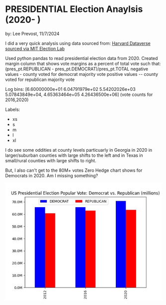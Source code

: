 # PRESIDENTIAL Election Anaylsis (2020-    )
by: Lee Prevost, 11/7/2024

I did a very quick analysis using data sourced from: [Harvard Dataverse sourced via MIT Election Lab](https://dataverse.harvard.edu/dataset.xhtml?persistentId=doi:10.7910/DVN/VOQCHQ)

Used python pandas to read presidential election data from 2020.   Created margin column that shows vote margins as a percent of total vote such that:
(pres_pt.REPUBLICAN - pres_pt.DEMOCRAT)/pres_pt.TOTAL
negative values - county voted for democrat majority vote
positive values -- county voted for republican majority vote

Log bins: [6.60000000e+01 6.04791979e+02 5.54202026e+03 5.07843849e+04, 4.65363464e+05 4.26436500e+06] (vote counts for 2016,2020)

Labels:
- xs
- s
- m
- l
- xl


I do see some oddities at county levels particuarly in Georgia in 2020 in larger/suburban counties with large shifts to the left and in Texas in small/rural counties with large shifts to right.

But, I also can't get to the 80M+ votes Zero Hedge chart shows for Democrats in 2020.  Am I missing something?

![vote_distro](/us_pop_vote.jpg)



